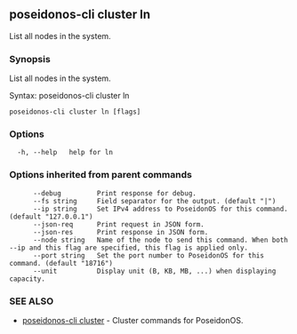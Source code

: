 ## poseidonos-cli cluster ln

List all nodes in the system.

### Synopsis


List all nodes in the system.

Syntax:
	poseidonos-cli cluster ln
          

```
poseidonos-cli cluster ln [flags]
```

### Options

```
  -h, --help   help for ln
```

### Options inherited from parent commands

```
      --debug         Print response for debug.
      --fs string     Field separator for the output. (default "|")
      --ip string     Set IPv4 address to PoseidonOS for this command. (default "127.0.0.1")
      --json-req      Print request in JSON form.
      --json-res      Print response in JSON form.
      --node string   Name of the node to send this command. When both --ip and this flag are specified, this flag is applied only.
      --port string   Set the port number to PoseidonOS for this command. (default "18716")
      --unit          Display unit (B, KB, MB, ...) when displaying capacity.
```

### SEE ALSO

* [poseidonos-cli cluster](poseidonos-cli_cluster.md)	 - Cluster commands for PoseidonOS.

